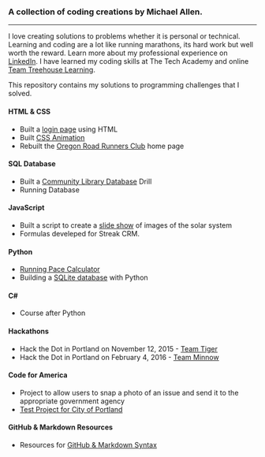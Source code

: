 ### A collection of coding creations by Michael Allen.
***

I love creating solutions to problems whether it is personal or technical. Learning and coding are a lot like running marathons, its hard work but well worth the reward. Learn more about my professional experience on [LinkedIn](https://www.linkedin.com/in/mrmichaelgallen). I have learned my coding skills at The Tech Academy and online [Team Treehouse Learning](https://teamtreehouse.com/mrmichaelallen).

This repository contains my solutions to programming challenges that I solved.

#### HTML & CSS

* Built a [login page](/HTML-CSS/Login-Page) using HTML
* Built [CSS Animation](/HTML-CSS/CSS-Animation)
* Rebuilt the [Oregon Road Runners Club](/HTML-CSS/ORRC-HomePage-Rebuild) home page

#### SQL Database
* Built a [Community Library Database](/SQL/Library-Practical) Drill
* Running Database

#### JavaScript
* Built a script to create a [slide show](/JavaScript/Image-Slide-Show) of images of the solar system
* Formulas develeped for Streak CRM.

#### Python
* [Running Pace Calculator](https://github.com/mrmichaelgallen/Portfolio-for-MichaelAllen/blob/master/Python/Running-Pace-Calculator/readme.md)
* Building a [SQLite database](/Python/Database-Using-Python) with Python

#### C\# 
* Course after Python

#### Hackathons
* Hack the Dot in Portland on November 12, 2015 - [Team Tiger](https://github.com/liztom/hippohaus)
* Hack the Dot in Portland on February 4, 2016 - [Team Minnow](https://github.com/mrmichaelgallen/PersonalSpace-Rehab)

#### Code for America
* Project to allow users to snap a photo of an issue and send it to the appropriate government agency
* [Test Project for City of Portland](https://github.com/mrmichaelgallen/Portfolio-for-MichaelAllen/tree/master/Team-Projects/PDX_Component_Library)

#### GitHub & Markdown Resources
* Resources for [GitHub & Markdown Syntax](https://github.com/mrmichaelgallen/Portfolio-for-MichaelAllen/tree/master/Projects/GitHub-Resources)


